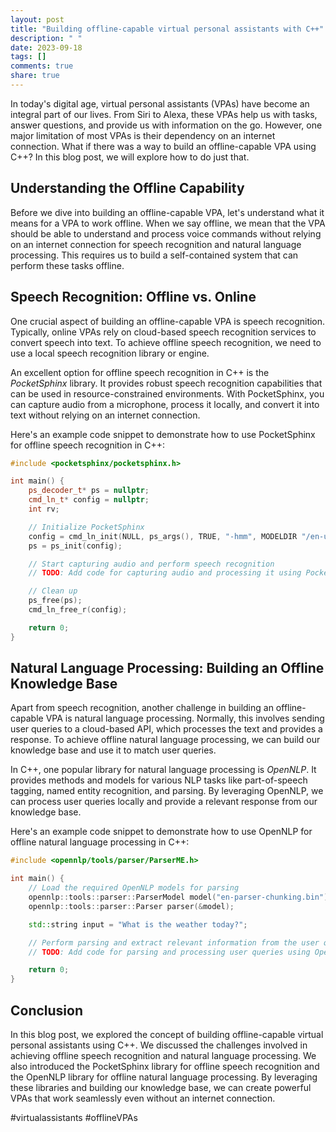 ```yaml
---
layout: post
title: "Building offline-capable virtual personal assistants with C++"
description: " "
date: 2023-09-18
tags: []
comments: true
share: true
---
```


In today's digital age, virtual personal assistants (VPAs) have become an integral part of our lives. From Siri to Alexa, these VPAs help us with tasks, answer questions, and provide us with information on the go. However, one major limitation of most VPAs is their dependency on an internet connection. What if there was a way to build an offline-capable VPA using C++? In this blog post, we will explore how to do just that.

## Understanding the Offline Capability

Before we dive into building an offline-capable VPA, let's understand what it means for a VPA to work offline. When we say offline, we mean that the VPA should be able to understand and process voice commands without relying on an internet connection for speech recognition and natural language processing. This requires us to build a self-contained system that can perform these tasks offline.

## Speech Recognition: Offline vs. Online

One crucial aspect of building an offline-capable VPA is speech recognition. Typically, online VPAs rely on cloud-based speech recognition services to convert speech into text. To achieve offline speech recognition, we need to use a local speech recognition library or engine.

An excellent option for offline speech recognition in C++ is the *PocketSphinx* library. It provides robust speech recognition capabilities that can be used in resource-constrained environments. With PocketSphinx, you can capture audio from a microphone, process it locally, and convert it into text without relying on an internet connection.

Here's an example code snippet to demonstrate how to use PocketSphinx for offline speech recognition in C++:

```cpp
#include <pocketsphinx/pocketsphinx.h>

int main() {
    ps_decoder_t* ps = nullptr;
    cmd_ln_t* config = nullptr;
    int rv;

    // Initialize PocketSphinx
    config = cmd_ln_init(NULL, ps_args(), TRUE, "-hmm", MODELDIR "/en-us/en-us", "-dict", MODELDIR "/en-us/cmudict-en-us.dict", NULL);
    ps = ps_init(config);

    // Start capturing audio and perform speech recognition
    // TODO: Add code for capturing audio and processing it using PocketSphinx

    // Clean up
    ps_free(ps);
    cmd_ln_free_r(config);

    return 0;
}
```

## Natural Language Processing: Building an Offline Knowledge Base

Apart from speech recognition, another challenge in building an offline-capable VPA is natural language processing. Normally, this involves sending user queries to a cloud-based API, which processes the text and provides a response. To achieve offline natural language processing, we can build our knowledge base and use it to match user queries.

In C++, one popular library for natural language processing is *OpenNLP*. It provides methods and models for various NLP tasks like part-of-speech tagging, named entity recognition, and parsing. By leveraging OpenNLP, we can process user queries locally and provide a relevant response from our knowledge base.

Here's an example code snippet to demonstrate how to use OpenNLP for offline natural language processing in C++:

```cpp
#include <opennlp/tools/parser/ParserME.h>

int main() {
    // Load the required OpenNLP models for parsing
    opennlp::tools::parser::ParserModel model("en-parser-chunking.bin");
    opennlp::tools::parser::Parser parser(&model);

    std::string input = "What is the weather today?";

    // Perform parsing and extract relevant information from the user query
    // TODO: Add code for parsing and processing user queries using OpenNLP

    return 0;
}
```

## Conclusion

In this blog post, we explored the concept of building offline-capable virtual personal assistants using C++. We discussed the challenges involved in achieving offline speech recognition and natural language processing. We also introduced the PocketSphinx library for offline speech recognition and the OpenNLP library for offline natural language processing. By leveraging these libraries and building our knowledge base, we can create powerful VPAs that work seamlessly even without an internet connection.

#virtualassistants #offlineVPAs